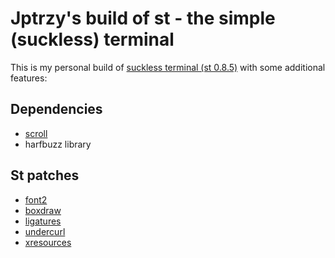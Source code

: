 # Jptrzy's build of st - the simple (suckless) terminal

This is my personal build of [suckless terminal (st 0.8.5)](https://st.suckless.org/) with some additional features:

## Dependencies
* [scroll](https://tools.suckless.org/scroll/)
* harfbuzz library

## St patches
* [font2](https://st.suckless.org/patches/font2/)
* [boxdraw](https://st.suckless.org/patches/boxdraw/)
* [ligatures](https://st.suckless.org/patches/ligatures/)
* [undercurl](https://st.suckless.org/patches/undercurl/)
* [xresources](https://st.suckless.org/patches/xresources/)
